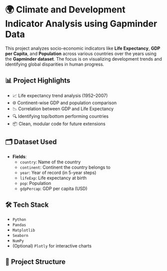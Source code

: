# 🌍 Climate and Development Indicator Analysis using Gapminder Data

This project analyzes socio-economic indicators like **Life Expectancy**, **GDP per Capita**, and **Population** across various countries over the years using the **Gapminder dataset**. The focus is on visualizing development trends and identifying global disparities in human progress.

## 📊 Project Highlights

- 📈 Life expectancy trend analysis (1952–2007)
- 🌐 Continent-wise GDP and population comparison
- 📉 Correlation between GDP and Life Expectancy
- 🔍 Identifying top/bottom performing countries
- 📦 Clean, modular code for future extensions

## 🗂 Dataset Used

- **Fields**:
  - `country`: Name of the country
  - `continent`: Continent the country belongs to
  - `year`: Year of record (in 5-year steps)
  - `lifeExp`: Life expectancy at birth
  - `pop`: Population
  - `gdpPercap`: GDP per capita (USD)

## 🛠️ Tech Stack

- `Python`
- `Pandas`
- `Matplotlib`
- `Seaborn`
- `NumPy`
- (Optional) `Plotly` for interactive charts

## 📁 Project Structure


